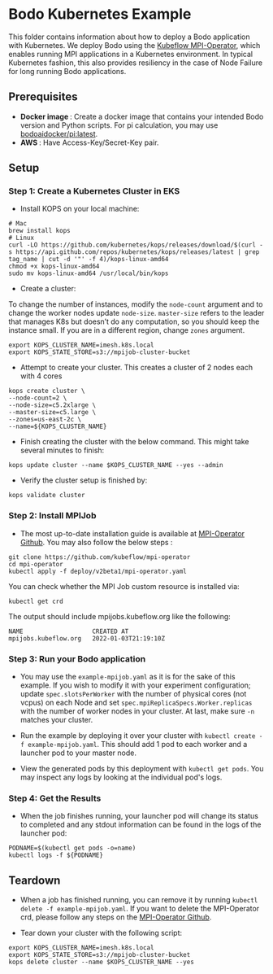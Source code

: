# Bodo Kubernetes Example

This folder contains information about how to deploy a Bodo application with Kubernetes. We deploy Bodo using the [Kubeflow MPI-Operator](https://github.com/kubeflow/mpi-operator), which enables running MPI applications in a Kubernetes environment. In typical Kubernetes fashion, this also provides resiliency in the case of Node Failure for long running Bodo applications. 

## Prerequisites

- <strong>Docker image </strong>: Create a docker image that contains your intended Bodo version and Python scripts. For pi calculation, you may use [bodoaidocker/pi:latest](https://hub.docker.com/r/bodoaidocker/pi/tags). 
- <strong>AWS </strong>: Have Access-Key/Secret-Key pair.


## Setup

### Step 1: Create a Kubernetes Cluster in EKS

- Install KOPS on your local machine:

```
# Mac
brew install kops
# Linux
curl -LO https://github.com/kubernetes/kops/releases/download/$(curl -s https://api.github.com/repos/kubernetes/kops/releases/latest | grep tag_name | cut -d '"' -f 4)/kops-linux-amd64
chmod +x kops-linux-amd64
sudo mv kops-linux-amd64 /usr/local/bin/kops
```

- Create a cluster:

To change the number of instances, modify the `node-count` argument and to change the worker nodes update `node-size`. `master-size` refers to the leader that manages K8s but doesn’t do any computation, so you should keep the instance small. If you are in a different region, change `zones` argument. 

```
export KOPS_CLUSTER_NAME=imesh.k8s.local
export KOPS_STATE_STORE=s3://mpijob-cluster-bucket
```

- Attempt to create your cluster. This creates a cluster of 2 nodes each with 4 cores
```
kops create cluster \
--node-count=2 \
--node-size=c5.2xlarge \
--master-size=c5.large \
--zones=us-east-2c \
--name=${KOPS_CLUSTER_NAME}
```

- Finish creating the cluster with the below command. This might take several minutes to finish:

```
kops update cluster --name $KOPS_CLUSTER_NAME --yes --admin
```
- Verify the cluster setup is finished by:

```
kops validate cluster
```

### Step 2: Install MPIJob

- The most up-to-date installation guide is available at [MPI-Operator Github](https://github.com/kubeflow/mpi-operator). You may also follow the below steps :

```
git clone https://github.com/kubeflow/mpi-operator
cd mpi-operator
kubectl apply -f deploy/v2beta1/mpi-operator.yaml
```

You can check whether the MPI Job custom resource is installed via:

```
kubectl get crd
```

The output should include mpijobs.kubeflow.org like the following:

```
NAME                   CREATED AT
mpijobs.kubeflow.org   2022-01-03T21:19:10Z
```

### Step 3: Run your Bodo application

- You may use the `example-mpijob.yaml` as it is for the sake of this example. If you wish to modify it with your experiment configuration; update `spec.slotsPerWorker` with the number of physical cores (not vcpus) on each Node and set `spec.mpiReplicaSpecs.Worker.replicas` with the number of worker nodes in your cluster. At last, make sure `-n` matches your cluster.

- Run the example by deploying it over your cluster with `kubectl create -f example-mpijob.yaml`. This should add 1 pod to each worker and a launcher pod to your master node. 

- View the generated pods by this deployment with `kubectl get pods`. You may inspect any logs by looking at the individual pod's logs.

### Step 4: Get the Results

- When the job finishes running, your launcher pod will change its status to completed and any stdout information can be found in the logs of the launcher pod:

```
PODNAME=$(kubectl get pods -o=name)
kubectl logs -f ${PODNAME}

```

## Teardown

- When a job has finished running, you can remove it by running `kubectl delete -f example-mpijob.yaml`. If you want to delete the MPI-Operator crd, please follow any steps on the [MPI-Operator Github](https://github.com/kubeflow/mpi-operator).

- Tear down your cluster with the following script:
```
export KOPS_CLUSTER_NAME=imesh.k8s.local
export KOPS_STATE_STORE=s3://mpijob-cluster-bucket
kops delete cluster --name $KOPS_CLUSTER_NAME --yes
```

